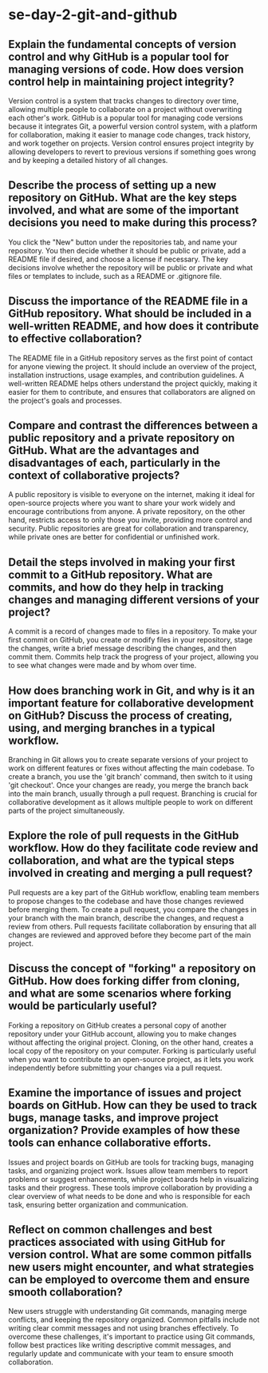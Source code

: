# se-day-2-git-and-github
## Explain the fundamental concepts of version control and why GitHub is a popular tool for managing versions of code. How does version control help in maintaining project integrity?

Version control is a system that tracks changes to directory over time, allowing multiple people to collaborate on a project without overwriting each other's work. GitHub is a popular tool for managing code versions because it integrates Git, a powerful version control system, with a platform for collaboration, making it easier to manage code changes, track history, and work together on projects. Version control ensures project integrity by allowing developers to revert to previous versions if something goes wrong and by keeping a detailed history of all changes.

## Describe the process of setting up a new repository on GitHub. What are the key steps involved, and what are some of the important decisions you need to make during this process?

You click the "New" button under the repositories tab, and name your repository. You then decide whether it should be public or private, add a README file if desired, and choose a license if necessary. The key decisions involve whether the repository will be public or private and what files or templates to include, such as a README or .gitignore file.

## Discuss the importance of the README file in a GitHub repository. What should be included in a well-written README, and how does it contribute to effective collaboration?

The README file in a GitHub repository serves as the first point of contact for anyone viewing the project. It should include an overview of the project, installation instructions, usage examples, and contribution guidelines. A well-written README helps others understand the project quickly, making it easier for them to contribute, and ensures that collaborators are aligned on the project's goals and processes.

## Compare and contrast the differences between a public repository and a private repository on GitHub. What are the advantages and disadvantages of each, particularly in the context of collaborative projects?

A public repository is visible to everyone on the internet, making it ideal for open-source projects where you want to share your work widely and encourage contributions from anyone. A private repository, on the other hand, restricts access to only those you invite, providing more control and security. Public repositories are great for collaboration and transparency, while private ones are better for confidential or unfinished work.

## Detail the steps involved in making your first commit to a GitHub repository. What are commits, and how do they help in tracking changes and managing different versions of your project?

A commit is a record of changes made to files in a repository. To make your first commit on GitHub, you create or modify files in your repository, stage the changes, write a brief message describing the changes, and then commit them. Commits help track the progress of your project, allowing you to see what changes were made and by whom over time.

## How does branching work in Git, and why is it an important feature for collaborative development on GitHub? Discuss the process of creating, using, and merging branches in a typical workflow.

Branching in Git allows you to create separate versions of your project to work on different features or fixes without affecting the main codebase. To create a branch, you use the 'git branch' command, then switch to it using 'git checkout'. Once your changes are ready, you merge the branch back into the main branch, usually through a pull request. Branching is crucial for collaborative development as it allows multiple people to work on different parts of the project simultaneously.

## Explore the role of pull requests in the GitHub workflow. How do they facilitate code review and collaboration, and what are the typical steps involved in creating and merging a pull request?

 Pull requests are a key part of the GitHub workflow, enabling team members to propose changes to the codebase and have those changes reviewed before merging them. To create a pull request, you compare the changes in your branch with the main branch, describe the changes, and request a review from others. Pull requests facilitate collaboration by ensuring that all changes are reviewed and approved before they become part of the main project.

## Discuss the concept of "forking" a repository on GitHub. How does forking differ from cloning, and what are some scenarios where forking would be particularly useful?

Forking a repository on GitHub creates a personal copy of another repository under your GitHub account, allowing you to make changes without affecting the original project. Cloning, on the other hand, creates a local copy of the repository on your computer. Forking is particularly useful when you want to contribute to an open-source project, as it lets you work independently before submitting your changes via a pull request.



## Examine the importance of issues and project boards on GitHub. How can they be used to track bugs, manage tasks, and improve project organization? Provide examples of how these tools can enhance collaborative efforts.

Issues and project boards on GitHub are tools for tracking bugs, managing tasks, and organizing project work. Issues allow team members to report problems or suggest enhancements, while project boards help in visualizing tasks and their progress. These tools improve collaboration by providing a clear overview of what needs to be done and who is responsible for each task, ensuring better organization and communication.

## Reflect on common challenges and best practices associated with using GitHub for version control. What are some common pitfalls new users might encounter, and what strategies can be employed to overcome them and ensure smooth collaboration?

New users struggle with understanding Git commands, managing merge conflicts, and keeping the repository organized. Common pitfalls include not writing clear commit messages and not using branches effectively. To overcome these challenges, it's important to practice using Git commands, follow best practices like writing descriptive commit messages, and regularly update and communicate with your team to ensure smooth collaboration.
